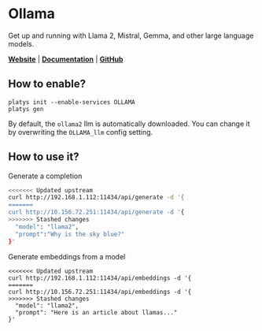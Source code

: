 # Ollama

Get up and running with Llama 2, Mistral, Gemma, and other large language models.  

**[Website](https://ollama.com/)** | **[Documentation](https://github.com/ollama/ollama)** | **[GitHub](https://github.com/ollama/ollama)**

## How to enable?

```
platys init --enable-services OLLAMA
platys gen
```

By default, the `ollama2` llm is automatically downloaded. You can change it by overwriting the `OLLAMA_llm` config setting.

## How to use it?

Generate a completion

```bash
<<<<<<< Updated upstream
curl http://192.168.1.112:11434/api/generate -d '{
=======
curl http://10.156.72.251:11434/api/generate -d '{
>>>>>>> Stashed changes
  "model": "llama2",
  "prompt":"Why is the sky blue?"
}'
```

Generate embeddings from a model

```
<<<<<<< Updated upstream
curl http://192.168.1.112:11434/api/embeddings -d '{
=======
curl http://10.156.72.251:11434/api/embeddings -d '{
>>>>>>> Stashed changes
  "model": "llama2",
  "prompt": "Here is an article about llamas..."
}'
```